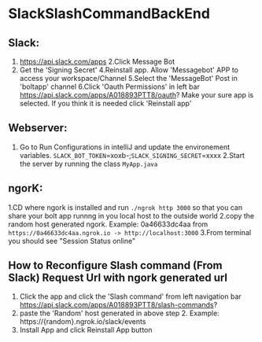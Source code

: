 # SlackSlashCommandBackEnd


Slack:
----
1. https://api.slack.com/apps
2.Click Message Bot
3. Get the 'Signing Secret'
4.Reinstall app. Allow 'Messagebot' APP to access your workspace/Channel
5.Select the 'MessageBot' Post in 'boltapp' channel
6.Click 'Oauth Permissions' in left bar https://api.slack.com/apps/A018893PTT8/oauth? Make your sure app is selected. If you think it is needed click 'Reinstall app'


Webserver:
--------
1. Go to Run Configurations in intelliJ and update the environement variables.
`SLACK_BOT_TOKEN`=xoxb-;`SLACK_SIGNING_SECRET`=xxxx
2.Start the server by running the class `MyApp.java`


ngorK:
----
1.CD where ngork is installed and run `./ngrok http 3000` so that you can share your bolt app runnng in you local host to the outside world
2.copy the random host generated ngork. Example: 0a46633dc4aa from `https://0a46633dc4aa.ngrok.io -> http://localhost:3000`
3.From terminal you should see "Session Status online"

How to Reconfigure Slash command (From Slack) Request Url with ngork  generated url
-------
1. Click the app and click the 'Slash command' from left navigation bar https://api.slack.com/apps/A018893PTT8/slash-commands?
2. paste  the 'Random' host generated in above step 2. Example: https://{random}.ngrok.io/slack/events
4. Install App and click Reinstall App button


